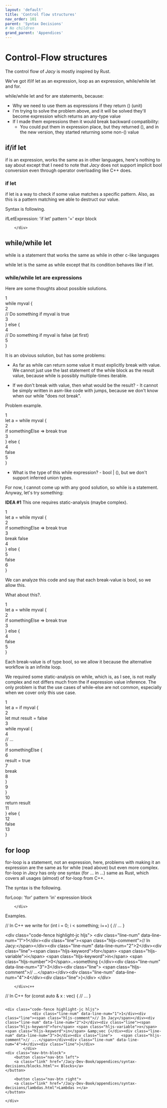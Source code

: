 ```yaml
---
layout: 'default'
title: 'Control flow structures'
nav_order: 101
parent: 'Syntax Decisions'
# No children
grand_parent: 'Appendices'
---
```


# Control-Flow structures

The control flow of _Jacy_ is mostly inspired by Rust.

We've got <span class="inline-code highlight-jc hljs"><span class="hljs-keyword">if</span></span>/<span class="inline-code highlight-jc hljs"><span class="hljs-keyword">if</span> <span class="hljs-keyword">let</span></span> as an expression, <span class="inline-code highlight-jc hljs"><span class="hljs-keyword">loop</span></span> as an expression, <span class="inline-code highlight-jc hljs"><span class="hljs-keyword">while</span></span>/<span class="inline-code highlight-jc hljs"><span class="hljs-keyword">while</span> <span class="hljs-keyword">let</span></span> and <span class="inline-code highlight-jc hljs"><span class="hljs-keyword">for</span></span>.

<span class="inline-code highlight-jc hljs"><span class="hljs-keyword">while</span></span>/<span class="inline-code highlight-jc hljs"><span class="hljs-keyword">while</span> <span class="hljs-keyword">let</span></span> and <span class="inline-code highlight-jc hljs"><span class="hljs-keyword">for</span></span> are statements, because:

* Why we need to use them as expressions if they return <span class="inline-code highlight-jc hljs">()</span> (unit)
* I'm trying to solve the problem above, and it will be solved they'll become expression which returns an any-type value
* If I made them expressions then it would break backward compatibility:
  * You could put them in expression place, but they returned <span class="inline-code highlight-jc hljs">()</span>, and in the new version, they started returning some
    non-<span class="inline-code highlight-jc hljs">()</span> value

## <span class="inline-code highlight-jc hljs"><span class="hljs-keyword">if</span></span>/<span class="inline-code highlight-jc hljs"><span class="hljs-keyword">if</span> <span class="hljs-keyword">let</span></span>

<span class="inline-code highlight-jc hljs"><span class="hljs-keyword">if</span></span> is an expression, works the same as in other languages, here's nothing to say about except that I need to note that
_Jacy_ does not support implicit <span class="inline-code highlight-jc hljs"><span class="hljs-type">bool</span></span> conversion even through operator overloading like C++ does.

### <span class="inline-code highlight-jc hljs"><span class="hljs-keyword">if</span> <span class="hljs-keyword">let</span></span>

<span class="inline-code highlight-jc hljs"><span class="hljs-keyword">if</span> <span class="hljs-keyword">let</span></span> is a way to check if some value matches a specific pattern. Also, as this is a pattern matching we able to
destruct our value.

Syntax is following.

<div class="code-fence">
            ifLetExpression: &#039;if let&#039; pattern &#039;=&#039; expr block

        </div>

## <span class="inline-code highlight-jc hljs"><span class="hljs-keyword">while</span></span>/<span class="inline-code highlight-jc hljs"><span class="hljs-keyword">while</span> <span class="hljs-keyword">let</span></span>

<span class="inline-code highlight-jc hljs"><span class="hljs-keyword">while</span></span> is a statement that works the same as <span class="inline-code highlight-jc hljs"><span class="hljs-keyword">while</span></span> in other c-like languages

<span class="inline-code highlight-jc hljs"><span class="hljs-keyword">while</span> <span class="hljs-keyword">let</span></span> is the same as <span class="inline-code highlight-jc hljs"><span class="hljs-keyword">while</span></span> except that its condition behaves like <span class="inline-code highlight-jc hljs"><span class="hljs-keyword">if</span> <span class="hljs-keyword">let</span></span>.

### <span class="inline-code highlight-jc hljs"><span class="hljs-keyword">while</span></span>/<span class="inline-code highlight-jc hljs"><span class="hljs-keyword">while</span> <span class="hljs-keyword">let</span></span> are expressions

Here are some thoughts about possible solutions.

<div class="code-fence highlight-jc hljs">
            <div class="line-num" data-line-num="1">1</div><div class="line"><span class="hljs-keyword">while</span> myval {</div><div class="line-num" data-line-num="2">2</div><div class="line">    <span class="hljs-comment">// Do something if <span class="inline-code highlight-jc hljs">myval</span> is true</span></div><div class="line-num" data-line-num="3">3</div><div class="line">} <span class="hljs-keyword">else</span> {</div><div class="line-num" data-line-num="4">4</div><div class="line">    <span class="hljs-comment">// Do something if <span class="inline-code highlight-jc hljs">myval</span> is false (at first)</span></div><div class="line-num" data-line-num="5">5</div><div class="line">}</div>
        </div>

It is an obvious solution, but has some problems:

* As far as <span class="inline-code highlight-jc hljs"><span class="hljs-keyword">while</span></span> can return some value it must explicitly <span class="inline-code highlight-jc hljs"><span class="hljs-keyword">break</span></span> with value. We cannot just use the last statement
  of the <span class="inline-code highlight-jc hljs"><span class="hljs-keyword">while</span></span> block as the result value, because <span class="inline-code highlight-jc hljs"><span class="hljs-keyword">while</span></span> is possibly multiple-times iterable.

* If we don't <span class="inline-code highlight-jc hljs"><span class="hljs-keyword">break</span></span> with value, then what would be the result? - It cannot be simply written in asm-like code with
  jumps, because we don't know when our <span class="inline-code highlight-jc hljs"><span class="hljs-keyword">while</span></span> "does not break".

Problem example.

<div class="code-fence highlight-jc hljs">
            <div class="line-num" data-line-num="1">1</div><div class="line"><span class="hljs-keyword">let</span> <span class="hljs-variable">a</span> = <span class="hljs-keyword">while</span> myval {</div><div class="line-num" data-line-num="2">2</div><div class="line">    <span class="hljs-keyword">if</span> somethingElse <span class="hljs-operator">=&gt;</span> <span class="hljs-keyword">break</span> <span class="hljs-literal">true</span></div><div class="line-num" data-line-num="3">3</div><div class="line">} <span class="hljs-keyword">else</span> {</div><div class="line-num" data-line-num="4">4</div><div class="line">    <span class="hljs-literal">false</span></div><div class="line-num" data-line-num="5">5</div><div class="line">}</div>
        </div>

* What is the type of this <span class="inline-code highlight-jc hljs"><span class="hljs-keyword">while</span></span> expression? - <span class="inline-code highlight-jc hljs"><span class="hljs-type">bool</span> | ()</span>, but we don't support inferred union types.

For now, I cannot come up with any good solution, so <span class="inline-code highlight-jc hljs"><span class="hljs-keyword">while</span></span> is a statement. Anyway, let's try something:

**IDEA \#1** This one requires static-analysis (maybe complex).

<div class="code-fence highlight-jc hljs">
            <div class="line-num" data-line-num="1">1</div><div class="line"><span class="hljs-keyword">let</span> <span class="hljs-variable">a</span> = <span class="hljs-keyword">while</span> myval {</div><div class="line-num" data-line-num="2">2</div><div class="line">    <span class="hljs-keyword">if</span> somethingElse <span class="hljs-operator">=&gt;</span> <span class="hljs-keyword">break</span> <span class="hljs-literal">true</span></div><div class="line-num" data-line-num="3">3</div><div class="line">    <span class="hljs-keyword">break</span> <span class="hljs-literal">false</span></div><div class="line-num" data-line-num="4">4</div><div class="line">} <span class="hljs-keyword">else</span> {</div><div class="line-num" data-line-num="5">5</div><div class="line">    <span class="hljs-literal">false</span></div><div class="line-num" data-line-num="6">6</div><div class="line">}</div>
        </div>

We can analyze this code and say that each <span class="inline-code highlight-jc hljs"><span class="hljs-keyword">break</span></span>-value is <span class="inline-code highlight-jc hljs"><span class="hljs-type">bool</span></span>, so we allow this.

What about this?.

<div class="code-fence highlight-jc hljs">
            <div class="line-num" data-line-num="1">1</div><div class="line"><span class="hljs-keyword">let</span> <span class="hljs-variable">a</span> = <span class="hljs-keyword">while</span> myval {</div><div class="line-num" data-line-num="2">2</div><div class="line">    <span class="hljs-keyword">if</span> somethingElse <span class="hljs-operator">=&gt;</span> <span class="hljs-keyword">break</span> <span class="hljs-literal">true</span></div><div class="line-num" data-line-num="3">3</div><div class="line">} <span class="hljs-keyword">else</span> {</div><div class="line-num" data-line-num="4">4</div><div class="line">    <span class="hljs-literal">false</span></div><div class="line-num" data-line-num="5">5</div><div class="line">}</div>
        </div>

Each <span class="inline-code highlight-jc hljs"><span class="hljs-keyword">break</span></span>-value is of type <span class="inline-code highlight-jc hljs"><span class="hljs-type">bool</span></span>, so we allow it because the alternative workflow is an infinite loop.

We required some static-analysis on <span class="inline-code highlight-jc hljs"><span class="hljs-keyword">while</span></span>, which is, as I see, is not really complex and not differs much from the
<span class="inline-code highlight-jc hljs"><span class="hljs-keyword">if</span></span> expression value inference. The only problem is that the use cases of <span class="inline-code highlight-jc hljs"><span class="hljs-keyword">while</span>-<span class="hljs-keyword">else</span></span> are not common, especially when
we cover only this use case.

<div class="code-fence highlight-jc hljs">
            <div class="line-num" data-line-num="1">1</div><div class="line"><span class="hljs-keyword">let</span> <span class="hljs-variable">a</span> = <span class="hljs-keyword">if</span> myval {</div><div class="line-num" data-line-num="2">2</div><div class="line">    <span class="hljs-keyword">let</span> <span class="hljs-keyword">mut </span><span class="hljs-variable">result</span> = <span class="hljs-literal">false</span></div><div class="line-num" data-line-num="3">3</div><div class="line">    <span class="hljs-keyword">while</span> myval {</div><div class="line-num" data-line-num="4">4</div><div class="line">        <span class="hljs-comment">// ...</span></div><div class="line-num" data-line-num="5">5</div><div class="line">        <span class="hljs-keyword">if</span> somethingElse {</div><div class="line-num" data-line-num="6">6</div><div class="line">            result = <span class="hljs-literal">true</span></div><div class="line-num" data-line-num="7">7</div><div class="line">            <span class="hljs-keyword">break</span></div><div class="line-num" data-line-num="8">8</div><div class="line">        }</div><div class="line-num" data-line-num="9">9</div><div class="line">    }</div><div class="line-num" data-line-num="10">10</div><div class="line">    <span class="hljs-keyword">return</span> result</div><div class="line-num" data-line-num="11">11</div><div class="line">} <span class="hljs-keyword">else</span> {</div><div class="line-num" data-line-num="12">12</div><div class="line">    <span class="hljs-literal">false</span></div><div class="line-num" data-line-num="13">13</div><div class="line">}</div>
        </div>

## <span class="inline-code highlight-jc hljs"><span class="hljs-keyword">for</span></span> loop

<span class="inline-code highlight-jc hljs"><span class="hljs-keyword">for</span></span>-loop is a statement, not an expression, here, problems with making it an expression are the same as for <span class="inline-code highlight-jc hljs"><span class="hljs-keyword">while</span></span>
(read above) but even more complex. <span class="inline-code highlight-jc hljs"><span class="hljs-keyword">for</span></span>-loop in _Jacy_ has only one syntax (<span class="inline-code highlight-jc hljs"><span class="hljs-keyword">for</span> ... <span class="hljs-keyword">in</span> ...</span>) same as Rust, which
covers all usages (almost) of <span class="inline-code highlight-jc hljs"><span class="hljs-keyword">for</span></span>-loop from C++.

The syntax is the following.

<div class="code-fence">
            forLoop: &#039;for&#039; pattern &#039;in&#039; expression block

        </div>

Examples.

<div class="code-fence">
            // In C++ we write
for (int i = 0; i &lt; something; i++) {
    // ...
}

&lt;div class=&quot;code-fence highlight-jc hljs&quot;&gt;
            &lt;div class=&quot;line-num&quot; data-line-num=&quot;1&quot;&gt;1&lt;/div&gt;&lt;div class=&quot;line&quot;&gt;&lt;span class=&quot;hljs-comment&quot;&gt;// In Jacy:&lt;/span&gt;&lt;/div&gt;&lt;div class=&quot;line-num&quot; data-line-num=&quot;2&quot;&gt;2&lt;/div&gt;&lt;div class=&quot;line&quot;&gt;&lt;span class=&quot;hljs-keyword&quot;&gt;for&lt;/span&gt; &lt;span class=&quot;hljs-variable&quot;&gt;i&lt;/span&gt; &lt;span class=&quot;hljs-keyword&quot;&gt;in&lt;/span&gt; &lt;span class=&quot;hljs-number&quot;&gt;0&lt;/span&gt;..=something {&lt;/div&gt;&lt;div class=&quot;line-num&quot; data-line-num=&quot;3&quot;&gt;3&lt;/div&gt;&lt;div class=&quot;line&quot;&gt;    &lt;span class=&quot;hljs-comment&quot;&gt;// ...&lt;/span&gt;&lt;/div&gt;&lt;div class=&quot;line-num&quot; data-line-num=&quot;4&quot;&gt;4&lt;/div&gt;&lt;div class=&quot;line&quot;&gt;}&lt;/div&gt;
        &lt;/div&gt;


        </div>c++
// In C++
for (const auto & x : vec) {
    // ...
}
```

<div class="code-fence highlight-jc hljs">
            <div class="line-num" data-line-num="1">1</div><div class="line"><span class="hljs-comment">// In Jacy</span></div><div class="line-num" data-line-num="2">2</div><div class="line"><span class="hljs-keyword">for</span> <span class="hljs-variable">x</span> <span class="hljs-keyword">in</span> &amp;vec {</div><div class="line-num" data-line-num="3">3</div><div class="line">    <span class="hljs-comment">// ...</span></div><div class="line-num" data-line-num="4">4</div><div class="line">}</div>
        </div>
<div class="nav-btn-block">
    <button class="nav-btn left">
    <a class="link" href="/Jacy-Dev-Book/appendices/syntax-decisions/blocks.html">< Blocks</a>
</button>

    <button class="nav-btn right">
    <a class="link" href="/Jacy-Dev-Book/appendices/syntax-decisions/lambdas.html">Lambdas ></a>
</button>

</div>

